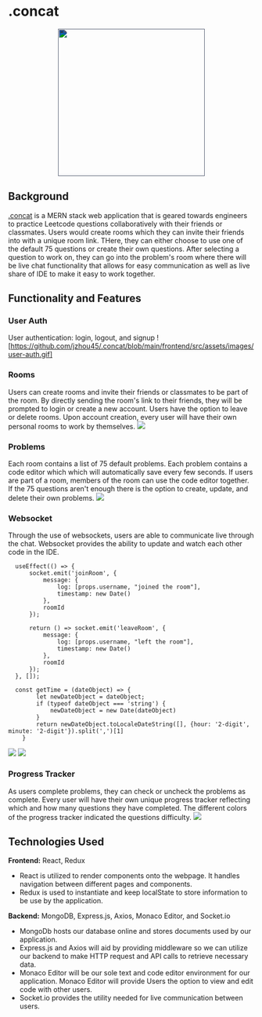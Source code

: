 # .concat
<p align="center">
  <img width="300" height="300" style="filter: invert(81%) sepia(11%) saturate(771%) hue-rotate(183deg) brightness(102%) contrast(97%);" src="https://github.com/jzhou45/.concat/blob/main/frontend/src/assets/images/concat_logo.png">
</p>

## Background 

[.concat](https://concat-mern.herokuapp.com) is a MERN stack web application that is geared towards engineers to practice Leetcode questions collaboratively with their friends or classmates. Users would create rooms which they can invite their friends into with a unique room link. THere, they can either choose to use one of the default 75 questions or create their own questions. After selecting a question to work on, they can go into the problem's room where there will be live chat functionality that allows for easy communication as well as live share of IDE to make it easy to work together.    

## Functionality and Features

### User Auth 
User authentication: login, logout, and signup
![https://github.com/jzhou45/.concat/blob/main/frontend/src/assets/images/user-auth.gif]

### Rooms 
Users can create rooms and invite their friends or classmates to be part of the room. By directly sending the room's link to their friends, they will be prompted to login or create a new account. Users have the option to leave or delete rooms. Upon account creation, every user will have their own personal rooms to work by themselves.
![](  https://github.com/jzhou45/.concat/blob/main/frontend/src/assets/images/rooms.gif)

### Problems
Each room contains a list of 75 default problems. Each problem contains a code editor which which will automatically save every few seconds. If users are part of a room, members of the room can use the code editor together. If the 75 questions aren't enough there is the option to create, update, and delete their own problems.
![](https://github.com/jzhou45/.concat/blob/main/frontend/src/assets/images/problems.gif)


### Websocket
Through the use of websockets, users are able to communicate live through the chat. Websocket provides the ability to update and watch each other code in the IDE.

```
  useEffect(() => {
      socket.emit('joinRoom', {
          message: {
              log: [props.username, "joined the room"],
              timestamp: new Date()
          },
          roomId
      });

      return () => socket.emit('leaveRoom', {
          message: {
              log: [props.username, "left the room"],
              timestamp: new Date()
          },
          roomId
      });
  }, []);
  
  const getTime = (dateObject) => {
        let newDateObject = dateObject;
        if (typeof dateObject === 'string') {
            newDateObject = new Date(dateObject)
        }
        return newDateObject.toLocaleDateString([], {hour: '2-digit', minute: '2-digit'}).split(',')[1]
    }
```
![](https://github.com/jzhou45/.concat/blob/main/frontend/src/assets/images/chat.gif)
![](https://github.com/jzhou45/.concat/blob/main/frontend/src/assets/images/ide.gif)

### Progress Tracker
As users complete problems, they can check or uncheck the problems as complete. Every user will have their own unique progress tracker reflecting which and how many questions they have completed. The different colors of the progress tracker indicated the questions difficulty.
![](https://github.com/jzhou45/.concat/blob/main/frontend/src/assets/images/progress-tracker.gif)

## Technologies Used

**Frontend:** React, Redux

- React is utilized to render components onto the webpage. It handles navigation between different pages and components.
- Redux is used to instantiate and keep localState to store information to be use by the application.

**Backend:** MongoDB, Express.js, Axios, Monaco Editor, and Socket.io

- MongoDb hosts our database online and stores documents used by our application.
- Express.js and Axios will aid by providing middleware so we can utilize our backend to make HTTP request and API calls to retrieve necessary data.
- Monaco Editor will be our sole text and code editor environment for our application. Monaco Editor will provide Users the option to view and edit code with other users.
- Socket.io provides the utility needed for live communication between users.
                                                                     
